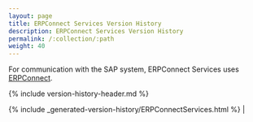 ```yaml
---
layout: page
title: ERPConnect Services Version History
description: ERPConnect Services Version History
permalink: /:collection/:path
weight: 40
---
```


For communication with the SAP system, ERPConnect Services uses [ERPConnect](./erpconnect-version-history).

{% include version-history-header.md %}

{% include _generated-version-history/ERPConnectServices.html %}                                                                                                                                                                                                                                            |
